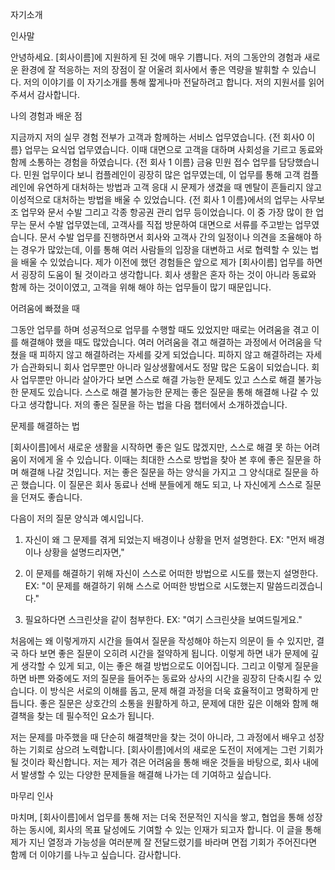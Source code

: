 자기소개

인사말

안녕하세요. [회사이름]에 지원하게 된 것에 매우 기쁩니다. 저의 그동안의 경험과 새로운 환경에 잘 적응하는 저의 장점이 잘 어울려 회사에서 좋은 역량을 발휘할 수 있습니다. 저의 이야기를 이 자기소개를 통해 짧게나마 전달하려고 합니다. 저의 지원서를 읽어주셔서 감사합니다.

나의 경험과 배운 점

지금까지 저의 실무 경험 전부가 고객과 함께하는 서비스 업무였습니다.
{전 회사0 이름} 업무는 요식업 업무였습니다. 이때 대면으로 고객을 대하며 사회성을 기르고 동료와 함께 소통하는 경험을 하였습니다.
{전 회사 1 이름} 금융 민원 접수 업무를 담당했습니다. 민원 업무이다 보니 컴플레인이 굉장히 많은 업무였는데, 이 업무를 통해 고객 컴플레인에 유연하게 대처하는 방법과 고객 응대 시 문제가 생겼을 때 멘탈이 흔들리지 않고 이성적으로 대처하는 방법을 배울 수 있었습니다.
{전 회사 1 이름}에서의 업무는 사무보조 업무와 문서 수발 그리고 각종 항공권 관리 업무 등이었습니다. 이 중 가장 많이 한 업무는 문서 수발 업무였는데, 고객사를 직접 방문하여 대면으로 서류를 주고받는 업무였습니다. 문서 수발 업무를 진행하면서 회사와 고객사 간의 일정이나 의견을 조율해야 하는 경우가 많았는데, 이를 통해 여러 사람들의 입장을 대변하고 서로 협력할 수 있는 법을 배울 수 있었습니다.
제가 이전에 했던 경험들은 앞으로 제가 [회사이름] 업무를 하면서 굉장히 도움이 될 것이라고 생각합니다. 회사 생활은 혼자 하는 것이 아니라 동료와 함께 하는 것이이였고, 고객을 위해 해야 하는 업무들이 많기 때문입니다.

어려움에 빠졌을 때

그동안 업무를 하며 성공적으로 업무를 수행할 때도 있었지만 때로는 어려움을 겪고 이를 해결해야 했을 때도 많았습니다. 여러 어려움을 겪고 해결하는 과정에서 어려움을 닥쳤을 때 피하지 않고 해결하려는 자세를 갖게 되었습니다. 피하지 않고 해결하려는 자세가 습관화되니 회사 업무뿐만 아니라 일상생활에서도 정말 많은 도움이 되었습니다.
회사 업무뿐만 아니라 살아가다 보면 스스로 해결 가능한 문제도 있고 스스로 해결 불가능한 문제도 있습니다. 스스로 해결 불가능한 문제는 좋은 질문을 통해 해결해 나갈 수 있다고 생각합니다.
저의 좋은 질문을 하는 법을 다음 챕터에서 소개하겠습니다.







문제를 해결하는 법

[회사이름]에서 새로운 생활을 시작하면 좋은 일도 많겠지만, 스스로 해결 못 하는 어려움이 저에게 올 수 있습니다. 이때는 최대한 스스로 방법을 찾아 본 후에 좋은 질문을 하며 해결해 나갈 것입니다.
저는 좋은 질문을 하는 양식을 가지고 그 양식대로 질문을 하곤 했습니다. 이 질문은 회사 동료나 선배 분들에게 해도 되고, 나 자신에게 스스로 질문을 던져도 좋습니다.

다음이 저의 질문 양식과 예시입니다.

1. 자신이 왜 그 문제를 겪게 되었는지 배경이나 상황을 먼저 설명한다.
   EX: "먼저 배경이나 상황을 설명드리자면,"

2. 이 문제를 해결하기 위해 자신이 스스로 어떠한 방법으로 시도를 했는지 설명한다.
   EX: "이 문제를 해결하기 위해 스스로 어떠한 방법으로 시도했는지 말씀드리겠습니다."

3. 필요하다면 스크린샷을 같이 첨부한다.
   EX: "여기 스크린샷을 보여드릴게요."

처음에는 왜 이렇게까지 시간을 들여서 질문을 작성해야 하는지 의문이 들 수 있지만, 결국 하다 보면 좋은 질문이 오히려 시간을 절약하게 됩니다. 이렇게 하면 내가 문제에 깊게 생각할 수 있게 되고, 이는 좋은 해결 방법으로도 이어집니다.
그리고 이렇게 질문을 하면 바쁜 와중에도 저의 질문을 들어주는 동료와 상사의 시간을 굉장히 단축시킬 수 있습니다. 이 방식은 서로의 이해를 돕고, 문제 해결 과정을 더욱 효율적이고 명확하게 만듭니다. 좋은 질문은 상호간의 소통을 원활하게 하고, 문제에 대한 깊은 이해와 함께 해결책을 찾는 데 필수적인 요소가 됩니다.

저는 문제를 마주했을 때 단순히 해결책만을 찾는 것이 아니라, 그 과정에서 배우고 성장하는 기회로 삼으려 노력합니다. [회사이름]에서의 새로운 도전이 저에게는 그런 기회가 될 것이라 확신합니다. 저는 제가 겪은 어려움을 통해 배운 것들을 바탕으로, 회사 내에서 발생할 수 있는 다양한 문제들을 해결해 나가는 데 기여하고 싶습니다.

마무리 인사

마치며, [회사이름]에서 업무를 통해 저는 더욱 전문적인 지식을 쌓고, 협업을 통해 성장하는 동시에, 회사의 목표 달성에도 기여할 수 있는 인재가 되고자 합니다. 이 글을 통해 제가 지닌 열정과 가능성을 여러분께 잘 전달드렸기를 바라며 면접 기회가 주어진다면 함께 더 이야기를 나누고 싶습니다. 감사합니다.
